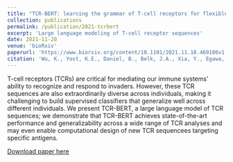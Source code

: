 ```yaml
---
title: "TCR-BERT: learning the grammar of T-cell receptors for flexible antigen-binding analyses"
collection: publications
permalink: /publication/2021-tcrbert
excerpt: 'Large language modeling of T-cell receptor sequences'
date: 2021-11-20
venue: 'bioRxiv'
paperurl: 'https://www.biorxiv.org/content/10.1101/2021.11.18.469186v1.full.pdf'
citation: 'Wu, K., Yost, K.E., Daniel, B., Belk, J.A., Xia, Y., Egawa, T., Satpathy, A., Chang, H.Y. and Zou, J., 2021. TCR-BERT: learning the grammar of T-cell receptors for flexible antigen-xbinding analyses. bioRxiv.'
---
```

T-cell receptors (TCRs) are critical for mediating our immune systems' ability to recognize and respond to invaders. However, these TCR sequences are also extraordinarily diverse across individuals, making it challenging to build supervised classifiers that generalize well across different individuals. We present TCR-BERT, a large language model of TCR sequences; we demonstrate that TCR-BERT achieves state-of-the-art performance and generalizability across a wide range of TCR analyses and may even enable computational design of new TCR sequencees targeting specific antigens.

[Download paper here](http://wukevin.github.io/files/2021.11.18.469186v1.full.pdf)
